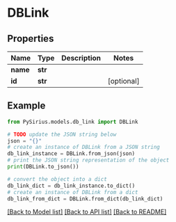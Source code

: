 # DBLink


## Properties

Name | Type | Description | Notes
------------ | ------------- | ------------- | -------------
**name** | **str** |  | 
**id** | **str** |  | [optional] 

## Example

```python
from PySirius.models.db_link import DBLink

# TODO update the JSON string below
json = "{}"
# create an instance of DBLink from a JSON string
db_link_instance = DBLink.from_json(json)
# print the JSON string representation of the object
print(DBLink.to_json())

# convert the object into a dict
db_link_dict = db_link_instance.to_dict()
# create an instance of DBLink from a dict
db_link_from_dict = DBLink.from_dict(db_link_dict)
```
[[Back to Model list]](../README.md#documentation-for-models) [[Back to API list]](../README.md#documentation-for-api-endpoints) [[Back to README]](../README.md)


